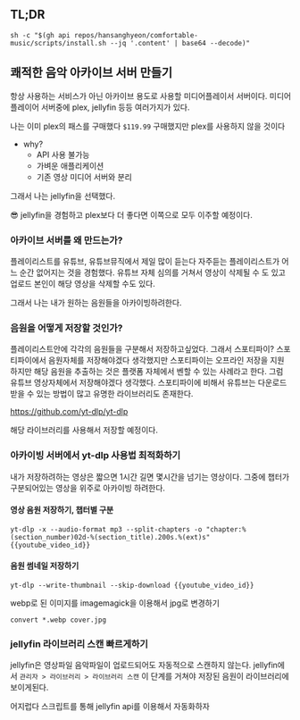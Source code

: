 ## TL;DR

```
sh -c "$(gh api repos/hansanghyeon/comfortable-music/scripts/install.sh --jq '.content' | base64 --decode)"
```

## 쾌적한 음악 아카이브 서버 만들기

항상 사용하는 서비스가 아닌 아카이브 용도로 사용할 미디어플레이서 서버이다.
미디어 플레이어 서버중에 plex, jellyfin 등등 여러가지가 있다.

나는 이미 plex의 패스를 구매했다 `$119.99` 구매했지만 plex를 사용하지 않을 것이다

- why?
  - API 사용 불가능
  - 가벼운 애플리케이션
  - 기존 영상 미디어 서버와 분리

그래서 나는 jellyfin을 선택했다. 

😎 jellyfin을 경험하고 plex보다 더 좋다면 이쪽으로 모두 이주할 예정이다.

### 아카이브 서버를 왜 만드는가?

플레이리스트를 유튜브, 유튜브뮤직에서 제일 많이 듣는다 자주듣는 플레이리스트가 어느 순간 없어지는 것을 경험했다. 유튜브 자체 심의를 거쳐서 영상이 삭제될 수 도 있고 업로드 본인이 해당 영상을 삭제할 수도 있다.

그래서 나는 내가 원하는 음원들을 아카이빙하려한다.

### 음원을 어떻게 저장할 것인가?

플레이리스트안에 각각의 음원들을 구분해서 저장하고싶었다. 그래서 스포티파이? 스포티파이에서 음원자체를 저장해야겠다 생각했지만 스포티파이는 오프라인 저장을 지원하지만 해당 음원을 추출하는 것은 플랫폼 자체에서 벤할 수 있는 사례라고 한다.
그럼 유튜브 영상자체에서 저장해야겠다 생각했다. 스포티파이에 비해서 유튜브는 다운로드 받을 수 있는 방법이 많고 유명한 라이브러리도 존재한다.

https://github.com/yt-dlp/yt-dlp

해당 라이브러리를 사용해서 저장할 예정이다.

### 아카이빙 서버에서 yt-dlp 사용법 최적화하기

내가 저장하려하는 영상은 짧으면 1시간 길면 몇시간을 넘기는 영상이다. 그중에 챕터가 구분되어있는 영상을 위주로 아카이빙 하려한다.

#### 영상 음원 저장하기, 챕터별 구분

```shell
yt-dlp -x --audio-format mp3 --split-chapters -o "chapter:%(section_number)02d-%(section_title).200s.%(ext)s" {{youtube_video_id}}
```

#### 음원 썸네일 저장하기

```shell
yt-dlp --write-thumbnail --skip-download {{youtube_video_id}}
```

webp로 된 이미지를 imagemagick을 이용해서 jpg로 변경하기

```shell
convert *.webp cover.jpg
```

### jellyfin 라이브러리 스캔 빠르게하기

jellyfin은 영상파일 음악파일이 업로드되어도 자동적으로 스캔하지 않는다. jellyfin에서 `관리자 > 라이브러리 > 라이브러리 스캔` 이 단계를 거쳐야 저장된 음원이 라이브러리에 보이게된다.

어지럽다 스크립트를 통해 jellyfin api를 이용해서 자동화하자
